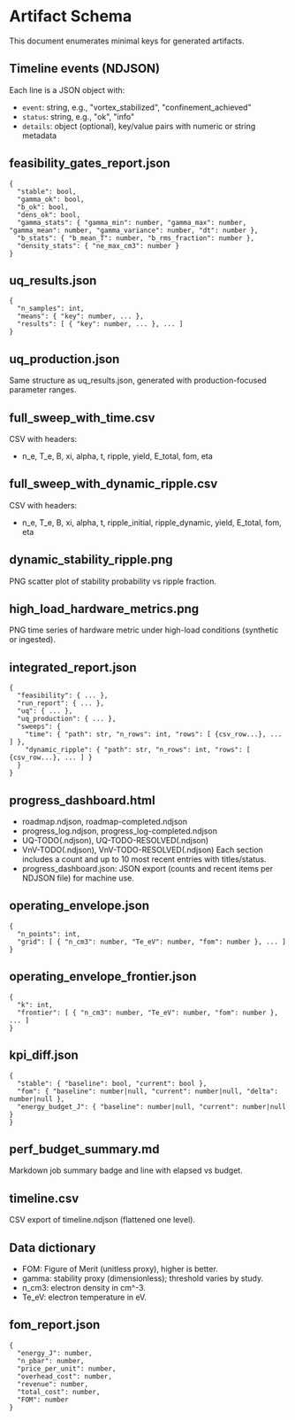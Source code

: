 # Artifact Schema

This document enumerates minimal keys for generated artifacts.

## Timeline events (NDJSON)
Each line is a JSON object with:
- `event`: string, e.g., "vortex_stabilized", "confinement_achieved"
- `status`: string, e.g., "ok", "info"
- `details`: object (optional), key/value pairs with numeric or string metadata

## feasibility_gates_report.json
```
{
  "stable": bool,
  "gamma_ok": bool,
  "b_ok": bool,
  "dens_ok": bool,
  "gamma_stats": { "gamma_min": number, "gamma_max": number, "gamma_mean": number, "gamma_variance": number, "dt": number },
  "b_stats": { "b_mean_T": number, "b_rms_fraction": number },
  "density_stats": { "ne_max_cm3": number }
}
```

## uq_results.json
```
{
  "n_samples": int,
  "means": { "key": number, ... },
  "results": [ { "key": number, ... }, ... ]
}
```

## uq_production.json
Same structure as uq_results.json, generated with production-focused parameter ranges.

## full_sweep_with_time.csv
CSV with headers:
- n_e, T_e, B, xi, alpha, t, ripple, yield, E_total, fom, eta

## full_sweep_with_dynamic_ripple.csv
CSV with headers:
- n_e, T_e, B, xi, alpha, t, ripple_initial, ripple_dynamic, yield, E_total, fom, eta

## dynamic_stability_ripple.png
PNG scatter plot of stability probability vs ripple fraction.

## high_load_hardware_metrics.png
PNG time series of hardware metric under high-load conditions (synthetic or ingested).

## integrated_report.json
```
{
  "feasibility": { ... },
  "run_report": { ... },
  "uq": { ... },
  "uq_production": { ... },
  "sweeps": {
    "time": { "path": str, "n_rows": int, "rows": [ {csv_row...}, ... ] },
    "dynamic_ripple": { "path": str, "n_rows": int, "rows": [ {csv_row...}, ... ] }
  }
}
```
## progress_dashboard.html

  - roadmap.ndjson, roadmap-completed.ndjson
  - progress_log.ndjson, progress_log-completed.ndjson
  - UQ-TODO(.ndjson), UQ-TODO-RESOLVED(.ndjson)
  - VnV-TODO(.ndjson), VnV-TODO-RESOLVED(.ndjson)
  Each section includes a count and up to 10 most recent entries with titles/status.
- progress_dashboard.json: JSON export (counts and recent items per NDJSON file) for machine use.

## operating_envelope.json
```
{
  "n_points": int,
  "grid": [ { "n_cm3": number, "Te_eV": number, "fom": number }, ... ]
}
```

## operating_envelope_frontier.json
```
{
  "k": int,
  "frontier": [ { "n_cm3": number, "Te_eV": number, "fom": number }, ... ]
}
```

## kpi_diff.json
```
{
  "stable": { "baseline": bool, "current": bool },
  "fom": { "baseline": number|null, "current": number|null, "delta": number|null },
  "energy_budget_J": { "baseline": number|null, "current": number|null }
}
```

## perf_budget_summary.md
Markdown job summary badge and line with elapsed vs budget.

## timeline.csv
CSV export of timeline.ndjson (flattened one level).

## Data dictionary
- FOM: Figure of Merit (unitless proxy), higher is better.
- gamma: stability proxy (dimensionless); threshold varies by study.
- n_cm3: electron density in cm^-3.
- Te_eV: electron temperature in eV.


## fom_report.json
```
{
  "energy_J": number,
  "n_pbar": number,
  "price_per_unit": number,
  "overhead_cost": number,
  "revenue": number,
  "total_cost": number,
  "FOM": number
}
```
